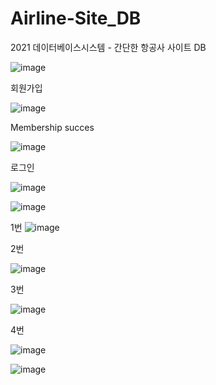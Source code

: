 # Airline-Site_DB
2021 데이터베이스시스템  - 간단한 항공사 사이트 DB

<login page>

![image](https://user-images.githubusercontent.com/69185594/211549097-c65a2799-e9fa-4c92-acdb-64fd21be20f9.png)

회원가입

![image](https://user-images.githubusercontent.com/69185594/211549179-422ca27d-85ca-4324-8e93-25287ceba71c.png)

Membership succes

![image](https://user-images.githubusercontent.com/69185594/211549229-51558822-80ec-4f59-8b9f-482449ac6bd4.png)

로그인

![image](https://user-images.githubusercontent.com/69185594/211549353-536c701c-a2a0-4fc3-809a-43a1a1b3bd91.png)

<Main page>

![image](https://user-images.githubusercontent.com/69185594/211549422-1e318234-2701-4bb7-a035-2328c228aa37.png)

1번
![image](https://user-images.githubusercontent.com/69185594/211549468-243a5c09-626f-4b61-9093-253293b66e89.png)

2번

![image](https://user-images.githubusercontent.com/69185594/211549490-3b591376-e613-4acf-b7fe-9c8d9eb5d9cc.png)

3번

![image](https://user-images.githubusercontent.com/69185594/211549554-2284b702-1c07-4d57-b2a5-89790d994144.png)

4번

![image](https://user-images.githubusercontent.com/69185594/211549768-8a120354-868b-4fb4-9703-0f81330680b4.png)

![image](https://user-images.githubusercontent.com/69185594/211549787-a3ff193f-1e0a-41e1-b241-95a184e96421.png)
